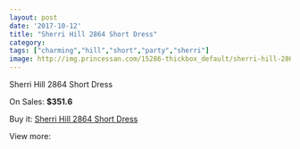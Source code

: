 ```yaml
---
layout: post
date: '2017-10-12'
title: "Sherri Hill 2864 Short Dress"
category: 
tags: ["charming","hill","short","party","sherri"]
image: http://img.princessan.com/15286-thickbox_default/sherri-hill-2864-short-dress.jpg
---
```

Sherri Hill 2864 Short Dress

On Sales: **$351.6**
<a href="https://www.princessan.com/en/7116-sherri-hill-2864-short-dress.html"><amp-img layout="responsive" width="600" height="600" src="//img.princessan.com/15286-thickbox_default/sherri-hill-2864-short-dress.jpg" alt="Sherri Hill 2864 Short Dress 0" /></a>
<a href="https://www.princessan.com/en/7116-sherri-hill-2864-short-dress.html"><amp-img layout="responsive" width="600" height="600" src="//img.princessan.com/15290-thickbox_default/sherri-hill-2864-short-dress.jpg" alt="Sherri Hill 2864 Short Dress 1" /></a>
<a href="https://www.princessan.com/en/7116-sherri-hill-2864-short-dress.html"><amp-img layout="responsive" width="600" height="600" src="//img.princessan.com/15289-thickbox_default/sherri-hill-2864-short-dress.jpg" alt="Sherri Hill 2864 Short Dress 2" /></a>
<a href="https://www.princessan.com/en/7116-sherri-hill-2864-short-dress.html"><amp-img layout="responsive" width="600" height="600" src="//img.princessan.com/15288-thickbox_default/sherri-hill-2864-short-dress.jpg" alt="Sherri Hill 2864 Short Dress 3" /></a>
<a href="https://www.princessan.com/en/7116-sherri-hill-2864-short-dress.html"><amp-img layout="responsive" width="600" height="600" src="//img.princessan.com/15287-thickbox_default/sherri-hill-2864-short-dress.jpg" alt="Sherri Hill 2864 Short Dress 4" /></a>

Buy it: [Sherri Hill 2864 Short Dress](https://www.princessan.com/en/7116-sherri-hill-2864-short-dress.html "Sherri Hill 2864 Short Dress")

View more: [](https://www.princessan.com/en/- "")